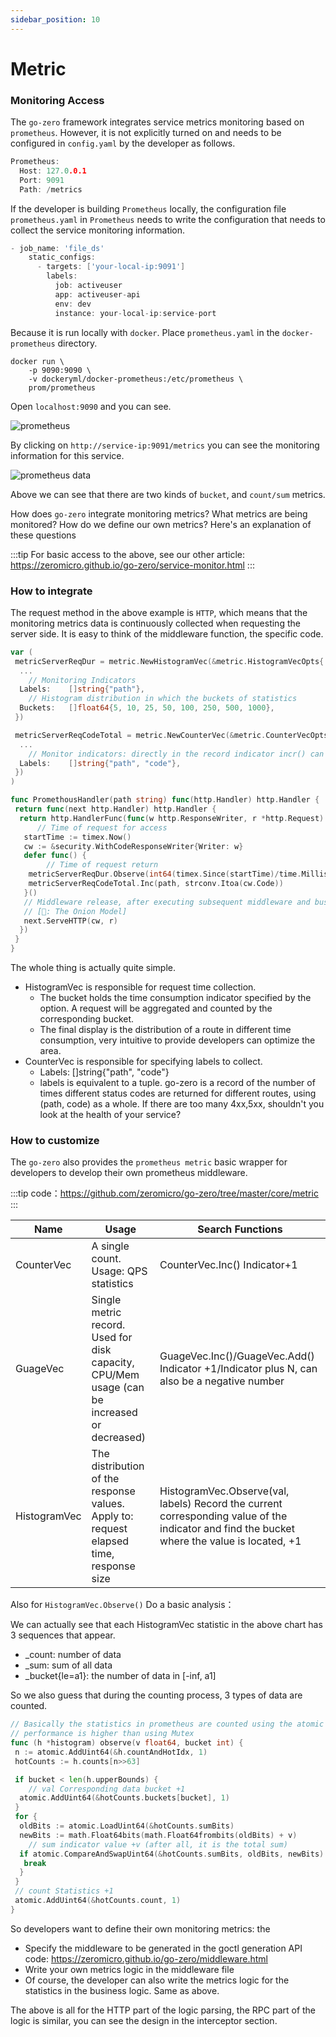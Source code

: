 ```yaml
---
sidebar_position: 10
---
```


# Metric

### Monitoring Access

The `go-zero` framework integrates service metrics monitoring based on `prometheus`. However, it is not explicitly turned on and needs to be configured in `config.yaml` by the developer as follows.

```go
Prometheus:
  Host: 127.0.0.1
  Port: 9091
  Path: /metrics
```

If the developer is building `Prometheus` locally, the configuration file `prometheus.yaml` in `Prometheus` needs to write the configuration that needs to collect the service monitoring information.

```go
- job_name: 'file_ds'
    static_configs:
      - targets: ['your-local-ip:9091']
        labels:
          job: activeuser
          app: activeuser-api
          env: dev
          instance: your-local-ip:service-port
```

Because it is run locally with `docker`. Place `prometheus.yaml` in the `docker-prometheus` directory.

```shell
docker run \
    -p 9090:9090 \
    -v dockeryml/docker-prometheus:/etc/prometheus \
    prom/prometheus
```

Open `localhost:9090` and you can see.

![prometheus](/img/prometheus.png)

By clicking on `http://service-ip:9091/metrics` you can see the monitoring information for this service.

![prometheus data](/img/prometheus-data.png)

Above we can see that there are two kinds of `bucket`, and `count/sum` metrics.

How does `go-zero` integrate monitoring metrics? What metrics are being monitored? How do we define our own metrics? Here's an explanation of these questions

:::tip
For basic access to the above, see our other article: https://zeromicro.github.io/go-zero/service-monitor.html
:::

### How to integrate

The request method in the above example is `HTTP`, which means that the monitoring metrics data is continuously collected when requesting the server side. It is easy to think of the middleware function, the specific code.

```go title="https://github.com/zeromicro/go-zero/blob/master/rest/handler/prometheushandler.go"
var (
 metricServerReqDur = metric.NewHistogramVec(&metric.HistogramVecOpts{
  ...
    // Monitoring Indicators
  Labels:    []string{"path"},
    // Histogram distribution in which the buckets of statistics
  Buckets:   []float64{5, 10, 25, 50, 100, 250, 500, 1000},
 })

 metricServerReqCodeTotal = metric.NewCounterVec(&metric.CounterVecOpts{
  ...
    // Monitor indicators: directly in the record indicator incr() can be
  Labels:    []string{"path", "code"},
 })
)

func PromethousHandler(path string) func(http.Handler) http.Handler {
 return func(next http.Handler) http.Handler {
  return http.HandlerFunc(func(w http.ResponseWriter, r *http.Request) {
      // Time of request for access
   startTime := timex.Now()
   cw := &security.WithCodeResponseWriter{Writer: w}
   defer func() {
        // Time of request return
    metricServerReqDur.Observe(int64(timex.Since(startTime)/time.Millisecond), path)
    metricServerReqCodeTotal.Inc(path, strconv.Itoa(cw.Code))
   }()
   // Middleware release, after executing subsequent middleware and business logic. Rejoin here and do a metric upload of the complete request
   // [🧅: The Onion Model]
   next.ServeHTTP(cw, r)
  })
 }
}
```

The whole thing is actually quite simple.

- HistogramVec is responsible for request time collection.
    - The bucket holds the time consumption indicator specified by the option. A request will be aggregated and counted by the corresponding bucket.
    - The final display is the distribution of a route in different time consumption, very intuitive to provide developers can optimize the area.
- CounterVec is responsible for specifying labels to collect.
    - Labels: []string{"path", "code"}
    - labels is equivalent to a tuple. go-zero is a record of the number of times different status codes are returned for different routes, using (path, code) as a whole. If there are too many 4xx,5xx, shouldn't you look at the health of your service?
    
    
### How to customize

The `go-zero` also provides the `prometheus metric` basic wrapper for developers to develop their own prometheus middleware.

:::tip
code：https://github.com/zeromicro/go-zero/tree/master/core/metric
:::

| Name | Usage | Search Functions |
|----------------|-----------------|----------------------------------------|
| CounterVec | A single count. Usage: QPS statistics | CounterVec.Inc() Indicator+1 |
| GuageVec | Single metric record. Used for disk capacity, CPU/Mem usage (can be increased or decreased) | GuageVec.Inc()/GuageVec.Add() Indicator +1/Indicator plus N, can also be a negative number |
| HistogramVec | The distribution of the response values. Apply to: request elapsed time, response size | HistogramVec.Observe(val, labels) Record the current corresponding value of the indicator and find the bucket where the value is located, +1 | 

Also for `HistogramVec.Observe()` Do a basic analysis：

We can actually see that each HistogramVec statistic in the above chart has 3 sequences that appear.

- _count: number of data
- _sum: sum of all data
- _bucket{le=a1}: the number of data in [-inf, a1]

So we also guess that during the counting process, 3 types of data are counted.

```go
// Basically the statistics in prometheus are counted using the atomic CAS method
// performance is higher than using Mutex
func (h *histogram) observe(v float64, bucket int) {
 n := atomic.AddUint64(&h.countAndHotIdx, 1)
 hotCounts := h.counts[n>>63]

 if bucket < len(h.upperBounds) {
    // val Corresponding data bucket +1
  atomic.AddUint64(&hotCounts.buckets[bucket], 1)
 }
 for {
  oldBits := atomic.LoadUint64(&hotCounts.sumBits)
  newBits := math.Float64bits(math.Float64frombits(oldBits) + v)
    // sum indicator value +v (after all, it is the total sum)
  if atomic.CompareAndSwapUint64(&hotCounts.sumBits, oldBits, newBits) {
   break
  }
 }
 // count Statistics +1
 atomic.AddUint64(&hotCounts.count, 1)
}
```

So developers want to define their own monitoring metrics: the

- Specify the middleware to be generated in the goctl generation API code: https://zeromicro.github.io/go-zero/middleware.html
- Write your own metrics logic in the middleware file
- Of course, the developer can also write the metrics logic for the statistics in the business logic. Same as above.

The above is all for the HTTP part of the logic parsing, the RPC part of the logic is similar, you can see the design in the interceptor section.


